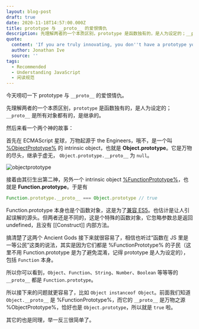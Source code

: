 ```yaml
---
layout: blog-post
draft: true
date: 2020-11-18T14:57:00.000Z
title: prototype 与 __proto__ 的爱恨情仇
description: 先理解两者的一个本质区别，prototype 是函数独有的，是人为设定的；__proto__ 是所有对象都有的，是继承的。
quote:
  content: 'If you are truly innovating, you don''t have a prototype you can refer to.'
  author: Jonathan Ive
  source: ''
tags:
  - Recommended
  - Understanding JavaScript
  - 闲读规范
---
```


今天唠叨一下 prototype 与 `__proto__` 的爱恨情仇。

先理解两者的一个本质区别，`prototype` 是函数独有的，是人为设定的；`__proto__` 是所有对象都有的，是继承的。

然后来看一个两个神的故事：

首先在 ECMAScript 星球，万物起源于 the Engineers，哦不，是一个叫 [%ObjectPrototype%](http://www.ecma-international.org/ecma-262/7.0/#sec-properties-of-the-object-prototype-object) 的 intrinsic object，也就是 **Object.prototype**。它是万物的尽头，继承于虚无， `Object.prototype.__proto__` 为 `null`。

![objectprototype][objectprototype]

接着由其衍生出第二神，另外一个 intrinsic object [%FunctionPrototype%](http://www.ecma-international.org/ecma-262/7.0/#sec-properties-of-the-function-prototype-object)，也就是 **Function.prototype**。于是有

```javascript
Function.prototype.__proto__ === Object.prototype // true
```

Function.prototype 本身也是个函数对象，这是为了[兼容 ES5](http://www.ecma-international.org/ecma-262/7.0/#sec-properties-of-the-function-prototype-object)。也估计是让人引起误解的源头。但两者还是不同的，这是个特殊的函数对象，它忽略参数总是返回 undefined，且没有 [[Construct]] 内部方法。

搞清楚了这两个 Ancient Gods 接下来就很容易了，相信也听过“函数在 JS 里是一等公民”这类的说法，其实是因为它们都是 %FunctionPrototype% 的子民（这里不用 Function.prototype 是为了避免混淆，记得 prototype 是人为设定的），包括 `Function` 本身。

所以你可以看到，`Object`、`Function`、`String`、`Number`、`Boolean` 等等等的 `__proto__` 都是 `Function.prototype`。

所以接下来的问题就更容易了，比如 `Object instanceof Object`。前面我们知道 `Object.__proto__` 是 %FunctionPrototype%，而它的 `__proto__` 是万物之源 %ObjectPrototype%，恰好也是 `Object.prototype`，所以就是 `true` 啦。

其它的也是同理，举一反三很简单了。


[objectprototype]: /img/post/object-prototype.jpg

